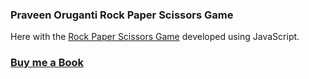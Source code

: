 ### Praveen Oruganti Rock Paper Scissors Game

Here with the [Rock Paper Scissors Game](https://praveenoruganti.github.io/praveenoruganti-vanilla-js/0_Projects/praveenoruganti-rock-paper-scissors) developed using JavaScript.

### [Buy me a Book](https://www.buymeacoffee.com/praveenoruganti)